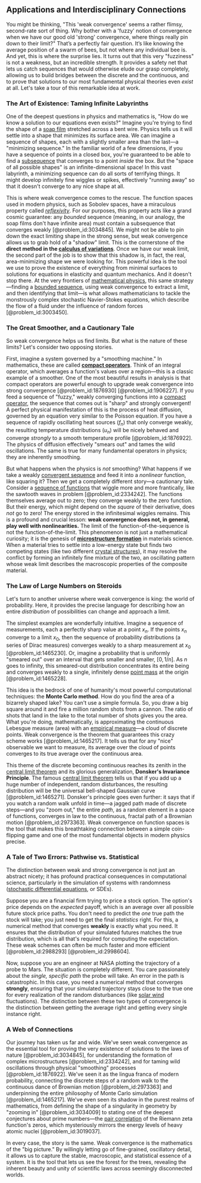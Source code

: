 ## Applications and Interdisciplinary Connections

You might be thinking, "This 'weak convergence' seems a rather flimsy, second-rate sort of thing. Why bother with a 'fuzzy' notion of convergence when we have our good old 'strong' convergence, where things really pin down to their limit?" That’s a perfectly fair question. It’s like knowing the average position of a swarm of bees, but not where any individual bee is. And yet, this is where the surprise lies. It turns out that this very "fuzziness" is not a weakness, but an incredible strength. It provides a safety net that lets us catch sequences that would otherwise elude our grasp completely, allowing us to build bridges between the discrete and the continuous, and to prove that solutions to our most fundamental physical theories even *exist* at all. Let's take a tour of this remarkable idea at work.

### The Art of Existence: Taming Infinite Labyrinths

One of the deepest questions in physics and mathematics is, "How do we know a solution to our equations even exists?" Imagine you're trying to find the shape of a [soap film](@article_id:267134) stretched across a bent wire. Physics tells us it will settle into a shape that minimizes its surface area. We can imagine a sequence of shapes, each with a slightly smaller area than the last—a "minimizing sequence." In the familiar world of a few dimensions, if you have a sequence of points in a closed box, you're guaranteed to be able to find a [subsequence](@article_id:139896) that converges to a point *inside* the box. But the "space of all possible shapes" is an infinite-dimensional space! In this vast labyrinth, a minimizing sequence can do all sorts of terrifying things. It might develop infinitely fine wiggles or spikes, effectively "running away" so that it doesn't converge to any nice shape at all.

This is where weak convergence comes to the rescue. The function spaces used in modern physics, such as Sobolev spaces, have a miraculous property called *[reflexivity](@article_id:136768)*. For our purposes, this property acts like a grand cosmic guarantee: any *bounded* sequence (meaning, in our analogy, the soap films don't have infinite area) must contain a subsequence that converges weakly [@problem_id:3034845]. We might not be able to pin down the exact limiting shape in the strong sense, but weak convergence allows us to grab hold of a "shadow" limit. This is the cornerstone of the **direct method in the [calculus of variations](@article_id:141740)**. Once we have our weak limit, the second part of the job is to show that this shadow is, in fact, the real, area-minimizing shape we were looking for. This powerful idea is the tool we use to prove the existence of everything from minimal surfaces to solutions for equations in elasticity and quantum mechanics. And it doesn't stop there. At the very frontiers of [mathematical physics](@article_id:264909), this same strategy—finding a [bounded sequence](@article_id:141324), using weak convergence to extract a limit, and then identifying that limit—is what allows mathematicians to tackle the monstrously complex stochastic Navier-Stokes equations, which describe the flow of a fluid under the influence of random forces [@problem_id:3003450].

### The Great Smoother, and a Cautionary Tale

So weak convergence helps us find limits. But what is the nature of these limits? Let's consider two opposing stories.

First, imagine a system governed by a "smoothing machine." In mathematics, these are called **[compact operators](@article_id:138695)**. Think of an integral operator, which averages a function's values over a region—this is a classic example of a smoother. One of the most beautiful results in analysis is that compact operators are powerful enough to upgrade weak convergence into strong convergence [@problem_id:1876930] [@problem_id:1906227]. If you feed a sequence of "fuzzy," weakly converging functions into a [compact operator](@article_id:157730), the sequence that comes out is "sharp" and strongly convergent! A perfect physical manifestation of this is the process of heat diffusion, governed by an equation very similar to the Poisson equation. If you have a sequence of rapidly oscillating heat sources ($f_n$) that only converge weakly, the resulting temperature distributions ($u_n$) will be nicely behaved and converge *strongly* to a smooth temperature profile [@problem_id:1876922]. The physics of diffusion effectively "smears out" and tames the wild oscillations. The same is true for many fundamental operators in physics; they are inherently smoothing.

But what happens when the physics is *not* smoothing? What happens if we take a weakly [convergent sequence](@article_id:146642) and feed it into a *nonlinear* function, like squaring it? Then we get a completely different story—a cautionary tale. Consider a [sequence of functions](@article_id:144381) that wiggle more and more frantically, like the sawtooth waves in problem [@problem_id:2334242]. The functions themselves average out to zero; they converge weakly to the zero function. But their energy, which might depend on the *square* of their derivative, does *not* go to zero! The energy stored in the infinitesimal wiggles remains. This is a profound and crucial lesson: **weak convergence does not, in general, play well with nonlinearities.** The limit of the function-of-the-sequence is not the function-of-the-limit. This phenomenon is not just a mathematical curiosity; it is the genesis of **[microstructure formation](@article_id:188453)** in materials science. When a material tries to settle into a low-energy state but finds two competing states (like two different [crystal structures](@article_id:150735)), it may resolve the conflict by forming an infinitely fine mixture of the two, an oscillating pattern whose weak limit describes the macroscopic properties of the composite material.

### The Law of Large Numbers on Steroids

Let's turn to another universe where weak convergence is king: the world of probability. Here, it provides the precise language for describing how an entire *distribution* of possibilities can change and approach a limit.

The simplest examples are wonderfully intuitive. Imagine a sequence of measurements, each a perfectly sharp value at a point $x_n$. If the points $x_n$ converge to a limit $x_0$, then the sequence of probability distributions (a series of Dirac measures) converges weakly to a sharp measurement at $x_0$ [@problem_id:1465230]. Or, imagine a probability that is uniformly "smeared out" over an interval that gets smaller and smaller, $[0, 1/n]$. As $n$ goes to infinity, this smeared-out distribution concentrates its entire being and converges weakly to a single, infinitely dense [point mass](@article_id:186274) at the origin [@problem_id:1465228].

This idea is the bedrock of one of humanity's most powerful computational techniques: the **Monte Carlo method**. How do you find the area of a bizarrely shaped lake? You can't use a simple formula. So, you draw a big square around it and fire a million random shots from a cannon. The ratio of shots that land in the lake to the total number of shots gives you the area. What you're doing, mathematically, is approximating the continuous Lebesgue measure (area) with an [empirical measure](@article_id:180513)—a cloud of discrete points. Weak convergence is the theorem that guarantees this crazy scheme works [@problem_id:1465217]. It tells us that for any "nice" observable we want to measure, its average over the cloud of points converges to its true average over the continuous area.

This theme of the discrete becoming continuous reaches its zenith in the [central limit theorem](@article_id:142614) and its glorious generalization, **Donsker's Invariance Principle**. The famous [central limit theorem](@article_id:142614) tells us that if you add up a huge number of independent, random disturbances, the resulting distribution will be the universal bell-shaped Gaussian curve [@problem_id:1465271]. Donsker's principle goes even further: it says that if you watch a random walk unfold in time—a jagged path made of discrete steps—and you "zoom out," the entire *path*, as a random element in a space of functions, converges in law to the continuous, fractal path of a Brownian motion [@problem_id:2973363]. Weak convergence on function spaces is the tool that makes this breathtaking connection between a simple coin-flipping game and one of the most fundamental objects in modern physics precise.

### A Tale of Two Errors: Pathwise vs. Statistical

The distinction between weak and strong convergence is not just an abstract nicety; it has profound practical consequences in computational science, particularly in the simulation of systems with randomness ([stochastic differential equations](@article_id:146124), or SDEs).

Suppose you are a financial firm trying to price a stock option. The option's price depends on the *expected* payoff, which is an average over all possible future stock price paths. You don't need to predict the *one* true path the stock will take; you just need to get the final *statistics* right. For this, a numerical method that converges **weakly** is exactly what you need. It ensures that the distribution of your simulated futures matches the true distribution, which is all that's required for computing the expectation. These weak schemes can often be much faster and more efficient [@problem_id:2988293] [@problem_id:2998604].

Now, suppose you are an engineer at NASA plotting the trajectory of a probe to Mars. The situation is completely different. You care passionately about the *single, specific path* the probe will take. An error in the path is catastrophic. In this case, you need a numerical method that converges **strongly**, ensuring that your simulated trajectory stays close to the true one for every realization of the random disturbances (like [solar wind](@article_id:194084) fluctuations). The distinction between these two types of convergence is the distinction between getting the average right and getting every single instance right.

### A Web of Connections

Our journey has taken us far and wide. We've seen weak convergence as the essential tool for proving the very existence of solutions to the laws of nature [@problem_id:3034845], for understanding the formation of complex microstructures [@problem_id:2334242], and for taming wild oscillations through physical "smoothing" processes [@problem_id:1876922]. We've seen it as the lingua franca of modern probability, connecting the discrete steps of a random walk to the continuous dance of Brownian motion [@problem_id:2973363] and underpinning the entire philosophy of Monte Carlo simulation [@problem_id:1465217]. We've even seen its shadow in the purest realms of mathematics, from defining the shape of a singularity in geometry by "zooming in" [@problem_id:3034009] to stating one of the deepest conjectures about prime numbers—the [pair correlation](@article_id:202859) of the Riemann zeta function's zeros, which mysteriously mirrors the energy levels of heavy atomic nuclei [@problem_id:3019037].

In every case, the story is the same. Weak convergence is the mathematics of the "big picture." By willingly letting go of fine-grained, oscillatory detail, it allows us to capture the stable, macroscopic, and statistical essence of a system. It is the tool that lets us see the forest for the trees, revealing the inherent beauty and unity of scientific laws across seemingly disconnected worlds.